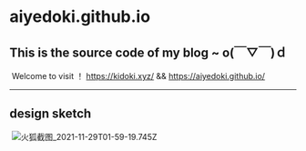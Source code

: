 # aiyedoki.github.io
## This is the source code of my blog ~ o(￣▽￣)ｄ

​		Welcome to visit ！ https://kidoki.xyz/  &&  https://aiyedoki.github.io/

------

## design sketch

​		![火狐截图_2021-11-29T01-59-19.745Z](https://gitee.com/dokidokis/images-bed/raw/master/images/%E7%81%AB%E7%8B%90%E6%88%AA%E5%9B%BE_2021-11-29T01-59-19.745Z.jpg)

